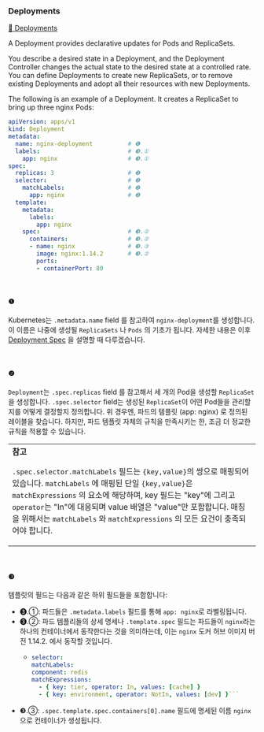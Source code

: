 ### Deployments

[🔗 Deployments](https://kubernetes.io/docs/concepts/workloads/controllers/deployment/)

A Deployment provides declarative updates for Pods and ReplicaSets.

You describe a desired state in a Deployment, and the Deployment Controller changes the actual state to the desired state at a controlled rate. You can define Deployments to create new ReplicaSets, or to remove existing Deployments and adopt all their resources with new Deployments.


The following is an example of a Deployment.
It creates a ReplicaSet to bring up three nginx Pods:

```yaml
apiVersion: apps/v1
kind: Deployment
metadata:
  name: nginx-deployment          # ❶
  labels:                         # ❸.①
    app: nginx                    # ❸.①
spec:
  replicas: 3                     # ❷
  selector:                       # ❷
    matchLabels:                  # ❷
      app: nginx                  # ❷
  template:
    metadata:
      labels:
        app: nginx
    spec:                         # ❸.②
      containers:                 # ❸.②
      - name: nginx               # ❸.③
        image: nginx:1.14.2       # ❸.②
        ports:
        - containerPort: 80
```

<br/>

#### ❶
Kubernetes는 `.metadata.name` field 를 참고하여 `nginx-deployment`를 생성합니다.
이 이름은 나중에 생성될 `ReplicaSets` 나 `Pods` 의 기초가 됩니다.
자세한 내용은 이후 [Deployment Spec](https://kubernetes.io/docs/concepts/workloads/controllers/deployment/#writing-a-deployment-spec) 을 설명할 때 다루겠습니다.

<br/>

#### ❷

`Deployment`는 `.spec.replicas` field 를 참고해서 세 개의 Pod을 생성할 `ReplicaSet`을 생성합니다.
`.spec.selector` field는 생성된 `ReplicaSet`이 어떤 Pod들을 관리할지를 어떻게 결정할지 정의합니다. 
위 경우엔, 파드의 템플릿 (app: nginx) 로 정의된 레이블을 찾습니다.
하지만, 파드 템플릿 자체의 규칙을 만족시키는 한, 조금 더 정교한 규칙을 적용할 수 있습니다.

<table><tr><td>
<b>참고</b> 

`.spec.selector.matchLabels` 필드는 `{key,value}`의 쌍으로 매핑되어 있습니다. 
`matchLabels` 에 매핑된 단일 `{key,value}`은 `matchExpressions` 의 요소에 해당하며, 
key 필드는 "key"에 그리고 `operator`는 "In"에 대응되며 value 배열은 "value"만 포함합니다. 
매칭을 위해서는 `matchLabels` 와 `matchExpressions` 의 모든 요건이 충족되어야 합니다.

</td></tr></table>
<br/>

#### ❸

템플릿의 필드는 다음과 같은 하위 필드들을 포함합니다:

- ❸.①: 파드들은 `.metadata.labels` 필드를 통해 `app: nginx`로 라벨링됩니다.
- ❸.②: 파드 템플리들의 상세 명세나 `.template.spec` 필드는 파드들이 `nginx`라는 하나의 컨테이너에서 동작한다는 것을 의미하는데, 이는 `nginx` 도커 허브 이미지 버전 1.14.2. 에서 동작할 것입니다.
  - ```yaml
    selector:
    matchLabels:
    component: redis
    matchExpressions:
      - { key: tier, operator: In, values: [cache] }
      - { key: environment, operator: NotIn, values: [dev] }```
- ❸.③: `.spec.template.spec.containers[0].name` 필드에 명세된 이름 `nginx`으로 컨테이너가 생성됩니다.



































